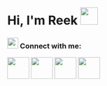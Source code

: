 # Hi, I'm Reek <img src="https://c.tenor.com/nebZyl8oN7IAAAAj/wave-hello.gif" width="40">


<h3 align="left"><img src="https://img.icons8.com/stickers/240/000000/share-2.png" width="25"/> Connect with me:</h3>

<!-- the connect section -->
<p align="left">
<!--   Twitter -->
  <a href="https://twitter.com/reekdev_ray"><img src="https://img.icons8.com/plasticine/400/000000/twitter--v2.png" width="50"/></a>
<!--   LinkedIn -->
  <a href="https://www.linkedin.com/in/reekdev-ray/" target="_blank"><img src="https://img.icons8.com/plasticine/480/000000/linkedin.png" width="50"/></a>
<!--   Facebook -->
  <a href="https://www.facebook.com/reek.1729" target="_blank"><img src="https://img.icons8.com/plasticine/400/000000/facebook-new.png" width="50"/></a>
<!--   Mail -->
  <a href="mailto:ray.reekdev@gmail.com" target="_blank"><img src="https://img.icons8.com/plasticine/400/000000/gmail-new.png" width="50"/></a>
</p>
